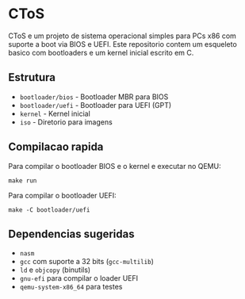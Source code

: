 # CToS

CToS e um projeto de sistema operacional simples para PCs x86 com suporte a boot via BIOS e UEFI. Este repositorio contem um esqueleto basico com bootloaders e um kernel inicial escrito em C.

## Estrutura

- `bootloader/bios`  - Bootloader MBR para BIOS
- `bootloader/uefi`  - Bootloader para UEFI (GPT)
- `kernel`           - Kernel inicial
- `iso`              - Diretorio para imagens

## Compilacao rapida

Para compilar o bootloader BIOS e o kernel e executar no QEMU:

```
make run
```

Para compilar o bootloader UEFI:

```
make -C bootloader/uefi
```

## Dependencias sugeridas

- `nasm`
- `gcc` com suporte a 32 bits (`gcc-multilib`)
- `ld` e `objcopy` (binutils)
- `gnu-efi` para compilar o loader UEFI
- `qemu-system-x86_64` para testes

